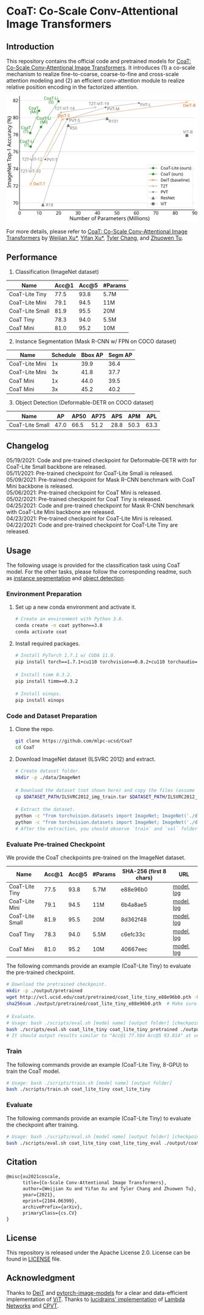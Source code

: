 # CoaT: Co-Scale Conv-Attentional Image Transformers

## Introduction
This repository contains the official code and pretrained models for [CoaT: Co-Scale Conv-Attentional Image Transformers](http://arxiv.org/abs/2104.06399). It introduces (1) a co-scale mechanism to realize fine-to-coarse, coarse-to-fine and cross-scale attention modeling and (2) an efficient conv-attention module to realize relative position encoding in the factorized attention.

<img src="./figures/model-acc.svg" alt="Model Accuracy" width="600" />

For more details, please refer to [CoaT: Co-Scale Conv-Attentional Image Transformers](http://arxiv.org/abs/2104.06399) by [Weijian Xu*](https://weijianxu.com/), [Yifan Xu*](https://yfxu.com/), [Tyler Chang](https://tylerachang.github.io/), and [Zhuowen Tu](https://pages.ucsd.edu/~ztu/).

## Performance
1. Classification (ImageNet dataset)

| Name | Acc@1 | Acc@5 | #Params |
| --- | --- | --- | --- |
| CoaT-Lite Tiny | 77.5 | 93.8 | 5.7M |
| CoaT-Lite Mini | 79.1 | 94.5 | 11M |
| CoaT-Lite Small | 81.9 | 95.5 | 20M |
| CoaT Tiny | 78.3 | 94.0 | 5.5M |
| CoaT Mini | 81.0 | 95.2 | 10M |

2. Instance Segmentation (Mask R-CNN w/ FPN on COCO dataset)

| Name | Schedule | Bbox AP | Segm AP |
| --- | --- | --- | --- |
| CoaT-Lite Mini | 1x | 39.9 | 36.4 |
| CoaT-Lite Mini | 3x | 41.8 | 37.7 |
| CoaT Mini | 1x | 44.0 | 39.5 |
| CoaT Mini | 3x | 45.2 | 40.2 |

3. Object Detection (Deformable-DETR on COCO dataset)

| Name | AP | AP50 | AP75 | APS | APM | APL |
| --- | --- | --- | --- | --- | --- | --- |
| CoaT-Lite Small | 47.0 | 66.5 | 51.2 | 28.8 | 50.3 | 63.3 | 


## Changelog
05/19/2021: Code and pre-trained checkpoint for Deformable-DETR with for CoaT-Lite Small backbone are released. <br />
05/11/2021: Pre-trained checkpoint for CoaT-Lite Small is released. <br />
05/09/2021: Pre-trained checkpoint for Mask R-CNN benchmark with CoaT Mini backbone is released. <br />
05/06/2021: Pre-trained checkpoint for CoaT Mini is released. <br />
05/02/2021: Pre-trained checkpoint for CoaT Tiny is released. <br />
04/25/2021: Code and pre-trained checkpoint for Mask R-CNN benchmark with CoaT-Lite Mini backbone are released. <br />
04/23/2021: Pre-trained checkpoint for CoaT-Lite Mini is released. <br />
04/22/2021: Code and pre-trained checkpoint for CoaT-Lite Tiny are released.

## Usage
The following usage is provided for the classification task using CoaT model. For the other tasks, please follow the corresponding readme, such as [instance segmentation](./tasks/detectron2/README.md) and [object detection](./tasks/Deformable-DETR/README.md).

### Environment Preparation
1. Set up a new conda environment and activate it.
   ```bash
   # Create an environment with Python 3.8.
   conda create -n coat python==3.8
   conda activate coat
   ```

2. Install required packages.
   ```bash
   # Install PyTorch 1.7.1 w/ CUDA 11.0.
   pip install torch==1.7.1+cu110 torchvision==0.8.2+cu110 torchaudio==0.7.2 -f https://download.pytorch.org/whl/torch_stable.html

   # Install timm 0.3.2.
   pip install timm==0.3.2

   # Install einops.
   pip install einops
   ```

### Code and Dataset Preparation
1. Clone the repo.
   ```bash
   git clone https://github.com/mlpc-ucsd/CoaT
   cd CoaT
   ```

2. Download ImageNet dataset (ILSVRC 2012) and extract.
   ```bash
   # Create dataset folder.
   mkdir -p ./data/ImageNet

   # Download the dataset (not shown here) and copy the files (assume the download path is in $DATASET_PATH).
   cp $DATASET_PATH/ILSVRC2012_img_train.tar $DATASET_PATH/ILSVRC2012_img_val.tar $DATASET_PATH/ILSVRC2012_devkit_t12.tar.gz ./data/ImageNet

   # Extract the dataset.
   python -c "from torchvision.datasets import ImageNet; ImageNet('./data/ImageNet', split='train')"
   python -c "from torchvision.datasets import ImageNet; ImageNet('./data/ImageNet', split='val')"
   # After the extraction, you should observe `train` and `val` folders under ./data/ImageNet.
   ```

### Evaluate Pre-trained Checkpoint

We provide the CoaT checkpoints pre-trained on the ImageNet dataset.

| Name | Acc@1 | Acc@5 | #Params | SHA-256 (first 8 chars) | URL |
| --- | --- | --- | --- | --- | --- |
| CoaT-Lite Tiny | 77.5 | 93.8 | 5.7M | e88e96b0 |[model](https://vcl.ucsd.edu/coat/pretrained/coat_lite_tiny_e88e96b0.pth), [log](https://vcl.ucsd.edu/coat/pretrained/coat_lite_tiny_e88e96b0.txt) |
| CoaT-Lite Mini | 79.1 | 94.5 | 11M | 6b4a8ae5 |[model](https://vcl.ucsd.edu/coat/pretrained/coat_lite_mini_6b4a8ae5.pth), [log](https://vcl.ucsd.edu/coat/pretrained/coat_lite_mini_6b4a8ae5.txt) |
| CoaT-Lite Small | 81.9 | 95.5 | 20M | 8d362f48 |[model](https://vcl.ucsd.edu/coat/pretrained/coat_lite_small_8d362f48.pth), [log](https://vcl.ucsd.edu/coat/pretrained/coat_lite_small_8d362f48.txt) |
| CoaT Tiny | 78.3 | 94.0 | 5.5M | c6efc33c |[model](https://vcl.ucsd.edu/coat/pretrained/coat_tiny_c6efc33c.pth), [log](https://vcl.ucsd.edu/coat/pretrained/coat_tiny_c6efc33c.txt) |
| CoaT Mini | 81.0 | 95.2 | 10M | 40667eec |[model](https://vcl.ucsd.edu/coat/pretrained/coat_mini_40667eec.pth), [log](https://vcl.ucsd.edu/coat/pretrained/coat_mini_40667eec.txt) |

The following commands provide an example (CoaT-Lite Tiny) to evaluate the pre-trained checkpoint.
   ```bash
   # Download the pretrained checkpoint.
   mkdir -p ./output/pretrained
   wget http://vcl.ucsd.edu/coat/pretrained/coat_lite_tiny_e88e96b0.pth -P ./output/pretrained
   sha256sum ./output/pretrained/coat_lite_tiny_e88e96b0.pth  # Make sure it matches the SHA-256 hash (first 8 characters) in the table.

   # Evaluate.
   # Usage: bash ./scripts/eval.sh [model name] [output folder] [checkpoint path]
   bash ./scripts/eval.sh coat_lite_tiny coat_lite_tiny_pretrained ./output/pretrained/coat_lite_tiny_e88e96b0.pth
   # It should output results similar to "Acc@1 77.504 Acc@5 93.814" at very last.
   ```
   
### Train
   The following commands provide an example (CoaT-Lite Tiny, 8-GPU) to train the CoaT model.
   ```bash
   # Usage: bash ./scripts/train.sh [model name] [output folder]
   bash ./scripts/train.sh coat_lite_tiny coat_lite_tiny
   ```

### Evaluate
   The following commands provide an example (CoaT-Lite Tiny) to evaluate the checkpoint after training.
   ```bash
   # Usage: bash ./scripts/eval.sh [model name] [output folder] [checkpoint path]
   bash ./scripts/eval.sh coat_lite_tiny coat_lite_tiny_eval ./output/coat_lite_tiny/checkpoints/checkpoint0299.pth
   ```

## Citation
```
@misc{xu2021coscale,
      title={Co-Scale Conv-Attentional Image Transformers}, 
      author={Weijian Xu and Yifan Xu and Tyler Chang and Zhuowen Tu},
      year={2021},
      eprint={2104.06399},
      archivePrefix={arXiv},
      primaryClass={cs.CV}
}
```

## License
This repository is released under the Apache License 2.0. License can be found in [LICENSE](LICENSE) file.

## Acknowledgment
Thanks to [DeiT](https://github.com/facebookresearch/deit) and [pytorch-image-models](https://github.com/rwightman/pytorch-image-models) for a clear and data-efficient implementation of [ViT](https://openreview.net/forum?id=YicbFdNTTy). Thanks to [lucidrains' implementation](https://github.com/lucidrains/lambda-networks) of [Lambda Networks](https://openreview.net/forum?id=xTJEN-ggl1b) and [CPVT](https://github.com/Meituan-AutoML/CPVT).
